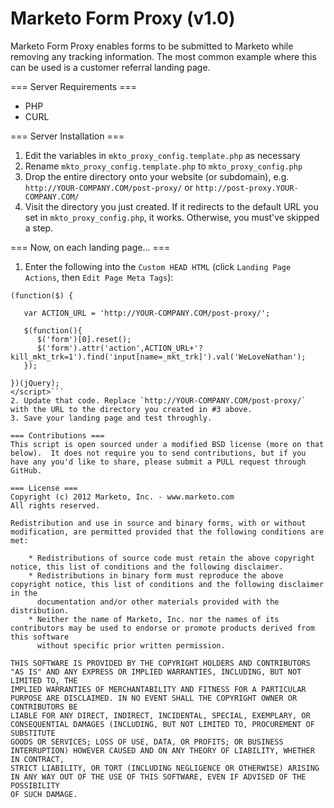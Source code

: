 Marketo Form Proxy (v1.0)
=========================

Marketo Form Proxy enables forms to be submitted to Marketo while removing any tracking information.  The most common example where this can be used is a customer referral landing page.

=== Server Requirements ===
- PHP
- CURL

=== Server Installation ===
1. Edit the variables in `mkto_proxy_config.template.php` as necessary
2. Rename `mkto_proxy_config.template.php` to `mkto_proxy_config.php`
3. Drop the entire directory onto your website (or subdomain), e.g. `http://YOUR-COMPANY.COM/post-proxy/` or `http://post-proxy.YOUR-COMPANY.COM/`
4. Visit the directory you just created.  If it redirects to the default URL you set in `mkto_proxy_config.php`, it works. Otherwise, you must've skipped a step.

=== Now, on each landing page... ===
1. Enter the following into the `Custom HEAD HTML` (click `Landing Page Actions`, then `Edit Page Meta Tags`):
```<script type="text/javascript">
(function($) {

   var ACTION_URL = 'http://YOUR-COMPANY.COM/post-proxy/';

   $(function(){
      $('form')[0].reset();
      $('form').attr('action',ACTION_URL+'?kill_mkt_trk=1').find('input[name=_mkt_trk]').val('WeLoveNathan');
   });

})(jQuery);
</script>```
2. Update that code. Replace `http://YOUR-COMPANY.COM/post-proxy/` with the URL to the directory you created in #3 above.
3. Save your landing page and test throughly.

=== Contributions ===
This script is open sourced under a modified BSD license (more on that below).  It does not require you to send contributions, but if you have any you'd like to share, please submit a PULL request through GitHub.

=== License ===
Copyright (c) 2012 Marketo, Inc. - www.marketo.com
All rights reserved.

Redistribution and use in source and binary forms, with or without modification, are permitted provided that the following conditions are met:

	* Redistributions of source code must retain the above copyright notice, this list of conditions and the following disclaimer.
	* Redistributions in binary form must reproduce the above copyright notice, this list of conditions and the following disclaimer in the
	  documentation and/or other materials provided with the distribution.
	* Neither the name of Marketo, Inc. nor the names of its contributors may be used to endorse or promote products derived from this software
	  without specific prior written permission.

THIS SOFTWARE IS PROVIDED BY THE COPYRIGHT HOLDERS AND CONTRIBUTORS "AS IS" AND ANY EXPRESS OR IMPLIED WARRANTIES, INCLUDING, BUT NOT LIMITED TO, THE
IMPLIED WARRANTIES OF MERCHANTABILITY AND FITNESS FOR A PARTICULAR PURPOSE ARE DISCLAIMED. IN NO EVENT SHALL THE COPYRIGHT OWNER OR CONTRIBUTORS BE
LIABLE FOR ANY DIRECT, INDIRECT, INCIDENTAL, SPECIAL, EXEMPLARY, OR CONSEQUENTIAL DAMAGES (INCLUDING, BUT NOT LIMITED TO, PROCUREMENT OF SUBSTITUTE
GOODS OR SERVICES; LOSS OF USE, DATA, OR PROFITS; OR BUSINESS INTERRUPTION) HOWEVER CAUSED AND ON ANY THEORY OF LIABILITY, WHETHER IN CONTRACT,
STRICT LIABILITY, OR TORT (INCLUDING NEGLIGENCE OR OTHERWISE) ARISING IN ANY WAY OUT OF THE USE OF THIS SOFTWARE, EVEN IF ADVISED OF THE POSSIBILITY
OF SUCH DAMAGE.